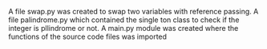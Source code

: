 A file swap.py was created to swap two variables with reference passing.
A file palindrome.py which contained the single ton class  to check if the integer is pllindrome or not. 
A main.py module was created where the functions of the source code files was imported 
